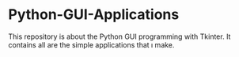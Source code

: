# Python-GUI-Applications
This repository is about the Python GUI programming with Tkinter. It contains all are the simple applications that ı make.

